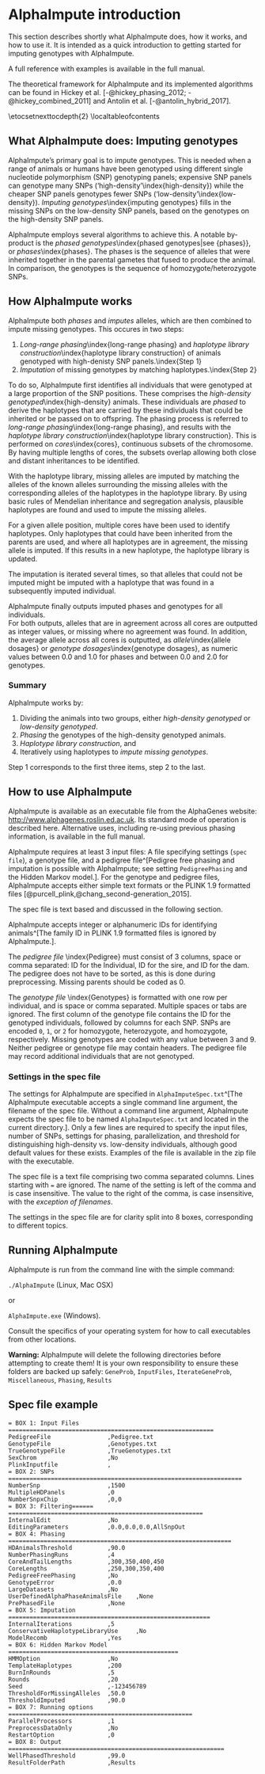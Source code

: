 ﻿#	AlphaImpute introduction

This section describes shortly what AlphaImpute does, how it works, and how to use it.
It is intended as a quick introduction to getting started for imputing genotypes with AlphaImpute.

A full reference with examples is available in the full manual.

The theoretical framework for AlphaImpute and its implemented algorithms can be found in Hickey et al. [-@hickey_phasing_2012; -@hickey_combined_2011] and Antolin et al. [-@antolin_hybrid_2017].

\etocsetnexttocdepth{2}
\localtableofcontents

## What AlphaImpute does: Imputing genotypes

AlphaImpute’s primary goal is to impute genotypes. 
This is needed when a range of animals or humans have been genotyped using different single nucleotide polymorphism (SNP) genotyping panels; expensive SNP panels can genotype many SNPs (‘high-density’\index{high-density}) while the cheaper SNP panels genotypes fewer SNPs (‘low-density’\index{low-density}). 
*Imputing genotypes*\index{imputing genotypes} fills in the missing SNPs on the low-density SNP panels, based on the genotypes on the high-density SNP panels.

AlphaImpute employs several algorithms to achieve this. 
A notable by-product is the *phased genotypes*\index{phased genotypes|see {phases}}, or *phases*\index{phases}. 
The phases is the sequence of alleles that were inherited together in the parental gametes that fused to produce the animal. In comparison, the genotypes is the sequence of homozygote/heterozygote SNPs.

## How AlphaImpute works

AlphaImpute both *phases* and *imputes* alleles, which are then combined to impute missing genotypes. 
This occures in two steps: 
  1. *Long-range phasing*\index{long-range phasing} and *haplotype library construction*\index{haplotype library construction} of animals genotyped with high-denisty SNP panels.\index{Step 1}
  1. *Imputation* of missing genotypes by matching haplotypes.\index{Step 2}

To do so, AlphaImpute first identifies all individuals that were genotyped at a large proportion of the SNP positions. 
These comprises the *high-density genotyped*\index{high-density} animals. 
These individuals are *phased* to derive the haplotypes that are carried by these individuals that could be inherited or be passed on to offspring. 
The phasing process is referred to *long-range phasing*\index{long-range phasing}, and results with the *haplotype library construction*\index{haplotype library construction}. 
This is performed on *cores*\index{cores}, continuous subsets of the chromosome. 
By having multiple lengths of cores, the subsets overlap allowing both close and distant inheritances to be identified. 

With the haplotype library, missing alleles are imputed by matching the alleles of the known alleles surrounding the missing alleles with the corresponding alleles of the haplotypes in the haplotype library. 
By using basic rules of Mendelian inheritance and segregation analysis, plausible haplotypes are found and used to impute the missing alleles. 

For a given allele position, multiple cores have been used to identify haplotypes. Only haplotypes that could have been inherited from the parents are used, and where all haplotypes are in agreement, the missing allele is imputed. If this results in a new haplotype, the haplotype library is updated.

The imputation is iterated several times, so that alleles that could not be imputed might be imputed with a haplotype that was found in a subsequently imputed individual.

AlphaImpute finally outputs imputed phases and genotypes for all individuals.  
For both outputs, alleles that are in agreement across all cores are outputted as integer values, or missing where no agreement was found. 
In addition, the average allele across all cores is outputted, as *allele*\index{allele dosages} or *genotype dosages*\index{genotype dosages}, as numeric values between 0.0 and 1.0 for phases and between 0.0 and 2.0 for genotypes. 

### Summary

AlphaImpute works by:

  1. Dividing the animals into two groups, either *high-density genotyped* or *low-density genotyped*.
  1. *Phasing* the genotypes of the high-density genotyped animals.
  1. *Haplotype library construction*, and
  1. Iteratively using haplotypes to *impute missing genotypes*.

Step 1 corresponds to the first three items, step 2 to the last.
  
## How to use AlphaImpute

AlphaImpute is available as an executable file from the AlphaGenes website: <http://www.alphagenes.roslin.ed.ac.uk>.
Its standard mode of operation is described here. 
Alternative uses, including re-using previous phasing information, is available in the full manual.

AlphaImpute requires at least 3 input files: 
A file specifying settings (`spec file`), a genotype file, and a pedigree file^[Pedigree free phasing and imputation is possible with AlphaImpute; see setting `PedigreePhasing` and the Hidden Markov model.]. 
For the genotype and pedigree files, AlphaImpute accepts either simple text formats or the PLINK 1.9 formatted files [@purcell_plink,@chang_second-generation_2015].

The spec file is text based and discussed in the following section.

AlphaImpute accepts integer or alphanumeric IDs for identifying animals^[The family ID in PLINK 1.9 formatted files is ignored by AlphaImpute.].

The *pedigree file* \index{Pedigree} must consist of 3 columns, space or comma separated: ID for the Individual, ID for the sire, and ID for the dam. The pedigree does not have to be sorted, as this is done during preprocessing. Missing parents should be coded as 0. 

The *genotype file* \index{Genotypes} is formatted with one row per individual, and is space or comma separated. Multiple spaces or tabs are ignored. 
The first column of the genotype file contains the ID for the genotyped individuals, followed by columns for each SNP. 
SNPs are encoded `0`, `1`, or `2` for homozygote, heterozygote, and homozygote, respectively. Missing genotypes are coded with any value between 3 and 9. 
Neither pedigree or genotype file may contain headers. The pedigree file may record additional individuals that are not genotyped. 

### Settings in the spec file

The settings for AlphaImpute are specified in `AlphaImputeSpec.txt`^[The AlphaImpute executable accepts a single command line argument, the filename of the spec file. Without a command line argument, AlphaImpute expects the spec file to be named `AlphaImputeSpec.txt` and located in the current directory.].
Only a few lines are required to specify the input files, number of SNPs, settings for phasing, parallelization, and threshold for distinguishing high-density vs. low-density individuals, although good default values for these exists.
Examples of the file is available in the zip file with the executable.

The spec file is a text file comprising two comma separated columns. Lines starting with `=` are ignored. 
The name of the setting is left of the comma and is case insensitive. The value to the right of the comma, is case insensitive, with the *exception of filenames*.

The settings in the spec file are for clarity split into 8 boxes, corresponding to different topics.

## Running AlphaImpute

AlphaImpute is run from the command line with the simple command:

`./AlphaImpute` (Linux, Mac OSX) 

or 

`AlphaImpute.exe` (Windows). 

Consult the specifics of your operating system for how to call executables from other locations.

**Warning:** 
AlphaImpute will delete the following directories before attempting to create them! 
It is your own responsibility to ensure these folders are backed up safely:
`GeneProb`, `InputFiles`, `IterateGeneProb`, `Miscellaneous`, `Phasing`, `Results`


## Spec file example

```
= BOX 1: Input Files ==========================================================
PedigreeFile                ,Pedigree.txt
GenotypeFile                ,Genotypes.txt
TrueGenotypeFile            ,TrueGenotypes.txt
SexChrom                    ,No
PlinkInputfile              ,
= BOX 2: SNPs ==================================================================
NumberSnp                   ,1500
MultipleHDPanels            ,0
NumberSnpxChip              ,0,0
= BOX 3: Filtering====== =======================================================
InternalEdit                ,No
EditingParameters           ,0.0,0.0,0.0,AllSnpOut
= BOX 4: Phasing ===============================================================
HDAnimalsThreshold          ,90.0
NumberPhasingRuns           ,4
CoreAndTailLengths          ,300,350,400,450
CoreLengths                 ,250,300,350,400
PedigreeFreePhasing         ,No
GenotypeError               ,0.0
LargeDatasets               ,No
UserDefinedAlphaPhaseAnimalsFile    ,None
PrePhasedFile               ,None
= BOX 5: Imputation =========================================================
InternalIterations          ,5
ConservativeHaplotypeLibraryUse     ,No
ModelRecomb                 ,Yes
= BOX 6: Hidden Markov Model ================================================
HMMOption                   ,No
TemplateHaplotypes          ,200
BurnInRounds                ,5
Rounds                      ,20
Seed                        ,-123456789
ThresholdForMissingAlleles  ,50.0
ThresholdImputed            ,90.0
= BOX 7: Running options ====================================================
ParallelProcessors          ,1
PreprocessDataOnly          ,No
RestartOption               ,0
= BOX 8: Output =============================================================
WellPhasedThreshold         ,99.0
ResultFolderPath            ,Results
```

